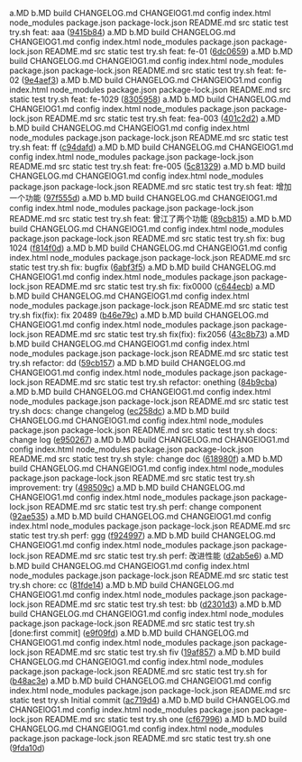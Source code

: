a.MD b.MD build CHANGELOG.md CHANGElOG1.md config index.html node_modules package.json package-lock.json README.md src static test try.sh feat: aaa ([9415b84](https://github.com/astonesh/vue-ts-demo/commit/9415b84))
a.MD b.MD build CHANGELOG.md CHANGElOG1.md config index.html node_modules package.json package-lock.json README.md src static test try.sh feat: fe-01 ([6dc0659](https://github.com/astonesh/vue-ts-demo/commit/6dc0659))
a.MD b.MD build CHANGELOG.md CHANGElOG1.md config index.html node_modules package.json package-lock.json README.md src static test try.sh feat: fe-02 ([9e4aef3](https://github.com/astonesh/vue-ts-demo/commit/9e4aef3))
a.MD b.MD build CHANGELOG.md CHANGElOG1.md config index.html node_modules package.json package-lock.json README.md src static test try.sh feat: fe-1029 ([8305958](https://github.com/astonesh/vue-ts-demo/commit/8305958))
a.MD b.MD build CHANGELOG.md CHANGElOG1.md config index.html node_modules package.json package-lock.json README.md src static test try.sh feat: fea-003 ([401c2d2](https://github.com/astonesh/vue-ts-demo/commit/401c2d2))
a.MD b.MD build CHANGELOG.md CHANGElOG1.md config index.html node_modules package.json package-lock.json README.md src static test try.sh feat: ff ([c94dafd](https://github.com/astonesh/vue-ts-demo/commit/c94dafd))
a.MD b.MD build CHANGELOG.md CHANGElOG1.md config index.html node_modules package.json package-lock.json README.md src static test try.sh feat: fre-005 ([5c81329](https://github.com/astonesh/vue-ts-demo/commit/5c81329))
a.MD b.MD build CHANGELOG.md CHANGElOG1.md config index.html node_modules package.json package-lock.json README.md src static test try.sh feat: 增加一个功能 ([97f555d](https://github.com/astonesh/vue-ts-demo/commit/97f555d))
a.MD b.MD build CHANGELOG.md CHANGElOG1.md config index.html node_modules package.json package-lock.json README.md src static test try.sh feat: 曾江了两个功能 ([89cb815](https://github.com/astonesh/vue-ts-demo/commit/89cb815))
a.MD b.MD build CHANGELOG.md CHANGElOG1.md config index.html node_modules package.json package-lock.json README.md src static test try.sh fix: bug 1024 ([f814f0d](https://github.com/astonesh/vue-ts-demo/commit/f814f0d))
a.MD b.MD build CHANGELOG.md CHANGElOG1.md config index.html node_modules package.json package-lock.json README.md src static test try.sh fix: bugfix ([6abf3f5](https://github.com/astonesh/vue-ts-demo/commit/6abf3f5))
a.MD b.MD build CHANGELOG.md CHANGElOG1.md config index.html node_modules package.json package-lock.json README.md src static test try.sh fix: fix0000 ([c644ecb](https://github.com/astonesh/vue-ts-demo/commit/c644ecb))
a.MD b.MD build CHANGELOG.md CHANGElOG1.md config index.html node_modules package.json package-lock.json README.md src static test try.sh fix(fix): fix 20489 ([b46e79c](https://github.com/astonesh/vue-ts-demo/commit/b46e79c))
a.MD b.MD build CHANGELOG.md CHANGElOG1.md config index.html node_modules package.json package-lock.json README.md src static test try.sh fix(fix): fix2056 ([43c8b73](https://github.com/astonesh/vue-ts-demo/commit/43c8b73))
a.MD b.MD build CHANGELOG.md CHANGElOG1.md config index.html node_modules package.json package-lock.json README.md src static test try.sh refactor: dd ([59cb157](https://github.com/astonesh/vue-ts-demo/commit/59cb157))
a.MD b.MD build CHANGELOG.md CHANGElOG1.md config index.html node_modules package.json package-lock.json README.md src static test try.sh refactor: onething ([84b9cba](https://github.com/astonesh/vue-ts-demo/commit/84b9cba))
a.MD b.MD build CHANGELOG.md CHANGElOG1.md config index.html node_modules package.json package-lock.json README.md src static test try.sh docs: change changelog ([ec258dc](https://github.com/astonesh/vue-ts-demo/commit/ec258dc))
a.MD b.MD build CHANGELOG.md CHANGElOG1.md config index.html node_modules package.json package-lock.json README.md src static test try.sh docs: change log ([e950267](https://github.com/astonesh/vue-ts-demo/commit/e950267))
a.MD b.MD build CHANGELOG.md CHANGElOG1.md config index.html node_modules package.json package-lock.json README.md src static test try.sh style: change doc ([618980f](https://github.com/astonesh/vue-ts-demo/commit/618980f))
a.MD b.MD build CHANGELOG.md CHANGElOG1.md config index.html node_modules package.json package-lock.json README.md src static test try.sh improvement: try ([498509c](https://github.com/astonesh/vue-ts-demo/commit/498509c))
a.MD b.MD build CHANGELOG.md CHANGElOG1.md config index.html node_modules package.json package-lock.json README.md src static test try.sh perf: change component ([92ae535](https://github.com/astonesh/vue-ts-demo/commit/92ae535))
a.MD b.MD build CHANGELOG.md CHANGElOG1.md config index.html node_modules package.json package-lock.json README.md src static test try.sh perf: ggg ([f924997](https://github.com/astonesh/vue-ts-demo/commit/f924997))
a.MD b.MD build CHANGELOG.md CHANGElOG1.md config index.html node_modules package.json package-lock.json README.md src static test try.sh perf: 改进性能 ([d2ab5e6](https://github.com/astonesh/vue-ts-demo/commit/d2ab5e6))
a.MD b.MD build CHANGELOG.md CHANGElOG1.md config index.html node_modules package.json package-lock.json README.md src static test try.sh chore: cc ([81fde14](https://github.com/astonesh/vue-ts-demo/commit/81fde14))
a.MD b.MD build CHANGELOG.md CHANGElOG1.md config index.html node_modules package.json package-lock.json README.md src static test try.sh test: bb ([d2301d3](https://github.com/astonesh/vue-ts-demo/commit/d2301d3))
a.MD b.MD build CHANGELOG.md CHANGElOG1.md config index.html node_modules package.json package-lock.json README.md src static test try.sh [done:first commit] ([e9f09fd](https://github.com/astonesh/vue-ts-demo/commit/e9f09fd))
a.MD b.MD build CHANGELOG.md CHANGElOG1.md config index.html node_modules package.json package-lock.json README.md src static test try.sh fiv ([19af857](https://github.com/astonesh/vue-ts-demo/commit/19af857))
a.MD b.MD build CHANGELOG.md CHANGElOG1.md config index.html node_modules package.json package-lock.json README.md src static test try.sh for ([b48ac3e](https://github.com/astonesh/vue-ts-demo/commit/b48ac3e))
a.MD b.MD build CHANGELOG.md CHANGElOG1.md config index.html node_modules package.json package-lock.json README.md src static test try.sh Initial commit ([ac719d4](https://github.com/astonesh/vue-ts-demo/commit/ac719d4))
a.MD b.MD build CHANGELOG.md CHANGElOG1.md config index.html node_modules package.json package-lock.json README.md src static test try.sh one ([cf67996](https://github.com/astonesh/vue-ts-demo/commit/cf67996))
a.MD b.MD build CHANGELOG.md CHANGElOG1.md config index.html node_modules package.json package-lock.json README.md src static test try.sh one ([9fda10d](https://github.com/astonesh/vue-ts-demo/commit/9fda10d))
